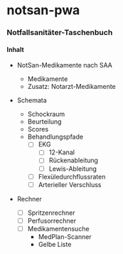 # notsan-pwa #
### Notfallsanitäter-Taschenbuch ###

#### Inhalt ####
- NotSan-Medikamente nach SAA
    - Medikamente
    - Zusatz: Notarzt-Medikamente
    
- Schemata
    - Schockraum
    - Beurteilung
    - Scores
    - Behandlungspfade
        - [ ] EKG
            - [ ] 12-Kanal
            - [ ] Rückenableitung
            - [ ] Lewis-Ableitung
        - [ ] Flexüledurchflussraten
        - [ ] Arterieller Verschluss

- Rechner
    - [ ] Spritzenrechner
    - [ ] Perfusorrechner
    - [ ] Medikamentensuche
        - MedPlan-Scanner
        - Gelbe Liste